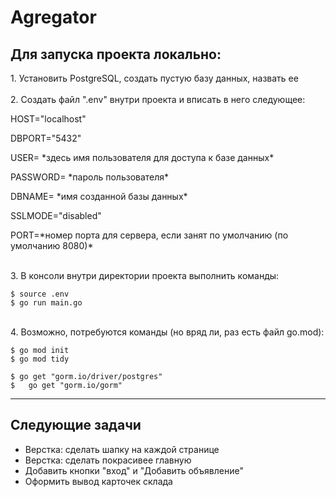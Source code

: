 # Agregator

<h2>Для запуска проекта локально:</h2>
1. Установить PostgreSQL, создать пустую базу данных, назвать ее
<br><br>
2. Cоздать файл ".env" внутри проекта и вписать в него следующее:
<br>
<p>HOST="localhost"</p>
<p>DBPORT="5432"</p>
<p>USER= *здесь имя пользователя для доступа к базе данных*</p>
<p>PASSWORD= *пароль пользователя*</p>
<p>DBNAME= *имя созданной базы данных*</p>
<p>SSLMODE="disabled"</p>
<p>PORT=*номер порта для сервера, если занят по умолчанию (по умолчанию 8080)*</p>
<br>
3. В консоли внутри директории проекта выполнить команды:
<br>

```console
$ source .env
$ go run main.go
```
<br>
4. Возможно, потребуются команды (но вряд ли, раз есть файл go.mod):
<br>

```console
$ go mod init
$ go mod tidy
```

```console
$ go get "gorm.io/driver/postgres"
$	go get "gorm.io/gorm"
```


<hr>


<h2>Следующие задачи</h2>
<ul>
  <li>Верстка: сделать шапку на каждой странице</li>
  <li>Верстка: сделать покрасивее главную</li>
  <li>Добавить кнопки "вход" и "Добавить объявление"</li>
  <li>Оформить вывод карточек склада</li>
</ul>

